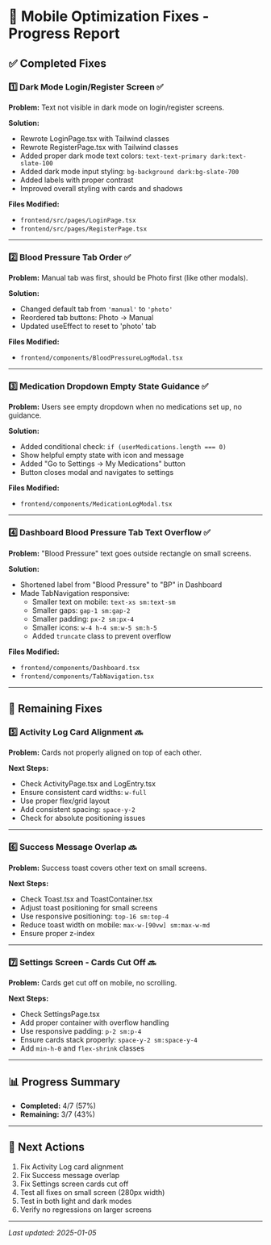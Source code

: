 # 📱 Mobile Optimization Fixes - Progress Report

## ✅ Completed Fixes

### 1️⃣ **Dark Mode Login/Register Screen** ✅
**Problem:** Text not visible in dark mode on login/register screens.

**Solution:**
- Rewrote LoginPage.tsx with Tailwind classes
- Rewrote RegisterPage.tsx with Tailwind classes
- Added proper dark mode text colors: `text-text-primary dark:text-slate-100`
- Added dark mode input styling: `bg-background dark:bg-slate-700`
- Added labels with proper contrast
- Improved overall styling with cards and shadows

**Files Modified:**
- `frontend/src/pages/LoginPage.tsx`
- `frontend/src/pages/RegisterPage.tsx`

---

### 2️⃣ **Blood Pressure Tab Order** ✅
**Problem:** Manual tab was first, should be Photo first (like other modals).

**Solution:**
- Changed default tab from `'manual'` to `'photo'`
- Reordered tab buttons: Photo → Manual
- Updated useEffect to reset to 'photo' tab

**Files Modified:**
- `frontend/components/BloodPressureLogModal.tsx`

---

### 3️⃣ **Medication Dropdown Empty State Guidance** ✅
**Problem:** Users see empty dropdown when no medications set up, no guidance.

**Solution:**
- Added conditional check: `if (userMedications.length === 0)`
- Show helpful empty state with icon and message
- Added "Go to Settings → My Medications" button
- Button closes modal and navigates to settings

**Files Modified:**
- `frontend/components/MedicationLogModal.tsx`

---

### 4️⃣ **Dashboard Blood Pressure Tab Text Overflow** ✅
**Problem:** "Blood Pressure" text goes outside rectangle on small screens.

**Solution:**
- Shortened label from "Blood Pressure" to "BP" in Dashboard
- Made TabNavigation responsive:
  - Smaller text on mobile: `text-xs sm:text-sm`
  - Smaller gaps: `gap-1 sm:gap-2`
  - Smaller padding: `px-2 sm:px-4`
  - Smaller icons: `w-4 h-4 sm:w-5 sm:h-5`
  - Added `truncate` class to prevent overflow

**Files Modified:**
- `frontend/components/Dashboard.tsx`
- `frontend/components/TabNavigation.tsx`

---

## 🚧 Remaining Fixes

### 5️⃣ **Activity Log Card Alignment** 🔜
**Problem:** Cards not properly aligned on top of each other.

**Next Steps:**
- Check ActivityPage.tsx and LogEntry.tsx
- Ensure consistent card widths: `w-full`
- Use proper flex/grid layout
- Add consistent spacing: `space-y-2`
- Check for absolute positioning issues

---

### 6️⃣ **Success Message Overlap** 🔜
**Problem:** Success toast covers other text on small screens.

**Next Steps:**
- Check Toast.tsx and ToastContainer.tsx
- Adjust toast positioning for small screens
- Use responsive positioning: `top-16 sm:top-4`
- Reduce toast width on mobile: `max-w-[90vw] sm:max-w-md`
- Ensure proper z-index

---

### 7️⃣ **Settings Screen - Cards Cut Off** 🔜
**Problem:** Cards get cut off on mobile, no scrolling.

**Next Steps:**
- Check SettingsPage.tsx
- Add proper container with overflow handling
- Use responsive padding: `p-2 sm:p-4`
- Ensure cards stack properly: `space-y-2 sm:space-y-4`
- Add `min-h-0` and `flex-shrink` classes

---

## 📊 Progress Summary

- **Completed:** 4/7 (57%)
- **Remaining:** 3/7 (43%)

---

## 🎯 Next Actions

1. Fix Activity Log card alignment
2. Fix Success message overlap
3. Fix Settings screen cards cut off
4. Test all fixes on small screen (280px width)
5. Test in both light and dark modes
6. Verify no regressions on larger screens

---

*Last updated: 2025-01-05*

